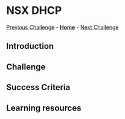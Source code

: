 # NSX DHCP
[Previous Challenge](./13-AVS-Storage-Policy.md) - **[Home](../Readme.md)** - [Next Challenge](./15-AVS-Automation-ESLZ.md)

## Introduction

## Challenge 

## Success Criteria

## Learning resources
